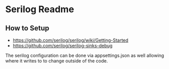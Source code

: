 # Serilog Readme

## How to Setup

 - https://github.com/serilog/serilog/wiki/Getting-Started
 - https://github.com/serilog/serilog-sinks-debug

The serilog configuration can be done via appsettings.json as well allowing where it writes to to change outside of the code.

